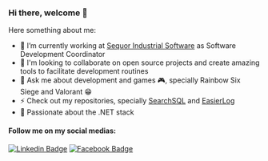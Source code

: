 ### Hi there, welcome 👋

<!--
**fernando-goncalves92/fernando-goncalves92** is a ✨ _special_ ✨ repository because its `README.md` (this file) appears on your GitHub profile.
-->

Here something about me:

- 🔭 I’m currently working at [Sequor Industrial Software](https://www.sequor.com.br/) as Software Development Coordinator
- 👯 I'm looking to collaborate on open source projects and create amazing tools to facilitate development routines
- 💬 Ask me about development and games 🎮, specially Rainbow Six Siege and Valorant 😁
- ⚡ Check out my repositories, specially [SearchSQL](https://github.com/fernando-goncalves92/SearchSQL) and [EasierLog](https://github.com/fernando-goncalves92/Easierlog)
- 💜 Passionate about the .NET stack 

#### Follow me on my social medias:
[![Linkedin Badge](https://img.shields.io/badge/-LinkedIn-blue?style=flat-square&logo=Linkedin&logoColor=white&link=https://www.linkedin.com/in/fhgm/)](https://www.linkedin.com/in/fhgm/)
[![Facebook Badge](https://img.shields.io/badge/-Facebook-blue?style=flat-square&labelColor=blue&logo=facebook&logoColor=white&link=https://www.facebook.com/fernando.henrique.1000469/)](https://www.facebook.com/fernando.henrique.1000469/)
